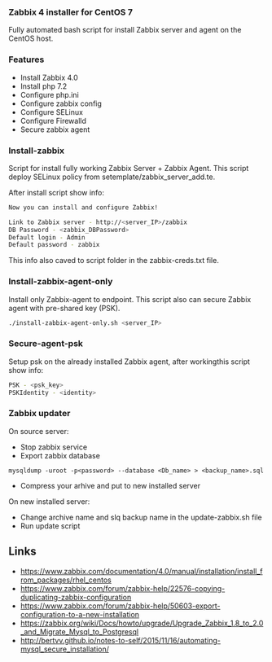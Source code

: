 ### Zabbix 4 installer for CentOS 7
Fully automated bash script for install Zabbix server and agent on the CentOS host.

### Features
* Install Zabbix 4.0
* Install php 7.2
* Configure php.ini
* Configure zabbix config
* Configure SELinux
* Configure Firewalld
* Secure zabbix agent

### Install-zabbix
Script for install fully working Zabbix Server + Zabbix Agent. This script deploy SELinux policy from setemplate/zabbix_server_add.te.

After install script show info:
```bash
Now you can install and configure Zabbix!

Link to Zabbix server - http://<server_IP>/zabbix
DB Password - <zabbix_DBPassword>
Default login - Admin
Default password - zabbix

```

This info also caved to script folder in the zabbix-creds.txt file.

### Install-zabbix-agent-only
Install only Zabbix-agent to endpoint. This script also can secure Zabbix agent with pre-shared key (PSK).

```bash
./install-zabbix-agent-only.sh <server_IP>
```

### Secure-agent-psk
Setup psk on the already installed Zabbix agent, after workingthis script show info:
```bash
PSK - <psk_key>
PSKIdentity - <identity>
```

### Zabbix updater
On source server:
* Stop zabbix service
* Export zabbix database
```
mysqldump -uroot -p<password> --database <Db_name> > <backup_name>.sql
```
* Compress your arhive and put to new installed server

On new installed server:
* Change archive name and slq backup name in the update-zabbix.sh file
* Run update script

## Links
* https://www.zabbix.com/documentation/4.0/manual/installation/install_from_packages/rhel_centos
* https://www.zabbix.com/forum/zabbix-help/22576-copying-duplicating-zabbix-configuration
* https://www.zabbix.com/forum/zabbix-help/50603-export-configuration-to-a-new-installation
* https://zabbix.org/wiki/Docs/howto/upgrade/Upgrade_Zabbix_1.8_to_2.0_and_Migrate_Mysql_to_Postgresql
* http://bertvv.github.io/notes-to-self/2015/11/16/automating-mysql_secure_installation/
